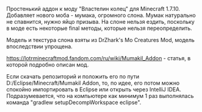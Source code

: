 Простенький аддон к моду "Властелин колец" для Minecraft 1.7.10. Добавляет нового моба - мумака, огромного слона. Мумак натурально не спавнится, нужно яйцо призыва. На слоне нельзя ездить, поскольку в моде есть некоторые final методы, которые нельзя переопределить.

Модель и текстура слона взяты из DrZhark's Mo Creatures Mod, модель впоследствии упрощена.

https://lotrminecraftmod.fandom.com/ru/wiki/Mumakil_Addon - статья, в которой подробно описан мод.

Если скачать репозиторий и положить его по пути D:/Eclipse/Minecraft/Mumakil Addon, то, по идее, его потом можно спокойно импортировать в Eclipse или открыть через IntelliJ IDEA. Подразумевается, что на компьютере как минимум 1 раз выполнялась команда "gradlew setupDecompWorkspace eclipse".
